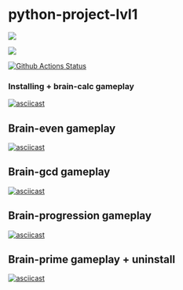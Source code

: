 # python-project-lvl1

<a href="https://codeclimate.com/github/codeclimate/codeclimate/maintainability"><img src="https://api.codeclimate.com/v1/badges/a99a88d28ad37a79dbf6/maintainability" /></a>

<a href="https://codeclimate.com/github/codeclimate/codeclimate/test_coverage"><img src="https://api.codeclimate.com/v1/badges/a99a88d28ad37a79dbf6/test_coverage" /></a>

[![Github Actions Status](https://github.com/Pavel-trying/python-project-lvl1/workflows/Python%20CI/badge.svg)](https://github.com/Pavel-trying/python-project-lvl1/actions)

### Installing + brain-calc gameplay
[![asciicast](https://asciinema.org/a/XejEBiFg1ENLJsQe6oQI9dpAE.svg)](https://asciinema.org/a/XejEBiFg1ENLJsQe6oQI9dpAE)


## Brain-even gameplay
[![asciicast](https://asciinema.org/a/EZS02Xf47XFk768OPpJAxnbMn.svg)](https://asciinema.org/a/EZS02Xf47XFk768OPpJAxnbMn)

## Brain-gcd gameplay
[![asciicast](https://asciinema.org/a/yw4jKL2EGDdKexHb6keUuiGYx.svg)](https://asciinema.org/a/yw4jKL2EGDdKexHb6keUuiGYx)

## Brain-progression gameplay
[![asciicast](https://asciinema.org/a/zKpL6cc2J5rKP9aguMTVfVqac.svg)](https://asciinema.org/a/zKpL6cc2J5rKP9aguMTVfVqac)


## Brain-prime gameplay + uninstall
[![asciicast](https://asciinema.org/a/EAPJZ3s85xwj9hJIfHZ6vTuRN.svg)](https://asciinema.org/a/EAPJZ3s85xwj9hJIfHZ6vTuRN)
